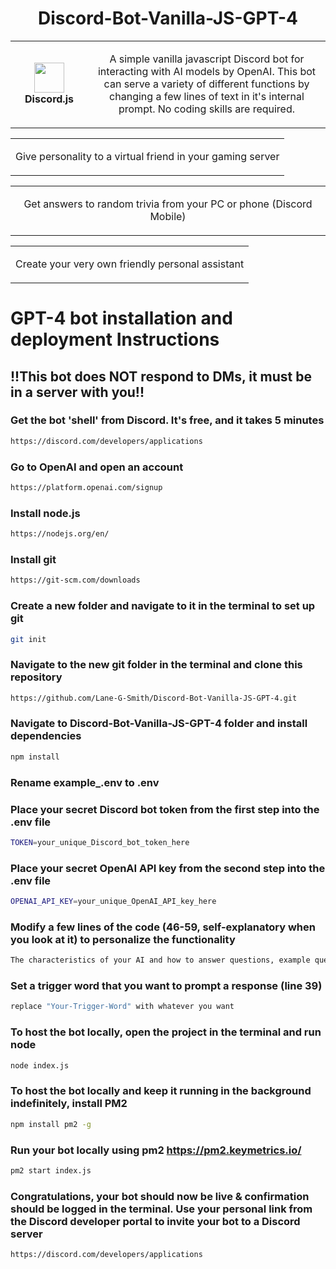 <h1 align="center">Discord-Bot-Vanilla-JS-GPT-4</h1>
<table align="center">
  <tr>
    <td align="center" height="108" width="108">
        <img     src="https://www.lanesmith.info/assets/Discord.jpg"
        width="48"
        height="48"
        />
        <br /><strong>Discord.js</strong>
    </td>
    <td align="center" height="108">
      <p align="center">A simple vanilla javascript Discord bot for interacting with AI models by OpenAI. This bot can serve a variety of different functions by changing a few lines of text in it's internal prompt. No coding skills are required.
      </p>
     </td>
   </tr>
 </table>
<table align="start">
  <tr>
    <td align="center">
    <p align="center">Give personality to a virtual friend in your gaming server
      </p>
      </td>
   </tr>
 </table>
 <table align="start">
  <tr>
    <td align="center">
    <p align="center">Get answers to random trivia from your PC or phone (Discord Mobile)
      </p>
      </td>
   </tr>
 </table>
 <table align="start">
  <tr>
    <td align="center">
    <p align="center">Create your very own friendly personal assistant
      </p>
      </td>
   </tr>
 </table>

# GPT-4 bot installation and deployment Instructions

## !!This bot does NOT respond to DMs, it must be in a server with you!!

### Get the bot 'shell' from Discord. It's free, and it takes 5 minutes
```sh
https://discord.com/developers/applications
```
### Go to OpenAI and open an account
```sh
https://platform.openai.com/signup
```
### Install node.js
```sh
https://nodejs.org/en/
```
### Install git
```sh
https://git-scm.com/downloads
```
### Create a new folder and navigate to it in the terminal to set up git
```sh
git init
```
### Navigate to the new git folder in the terminal and clone this repository
```sh
https://github.com/Lane-G-Smith/Discord-Bot-Vanilla-JS-GPT-4.git
```
### Navigate to Discord-Bot-Vanilla-JS-GPT-4 folder and install dependencies
```sh
npm install
```
### Rename example_.env to .env
### Place your secret Discord bot token from the first step into the .env file
```sh
TOKEN=your_unique_Discord_bot_token_here
```
### Place your secret OpenAI API key from the second step into the .env file
```sh
OPENAI_API_KEY=your_unique_OpenAI_API_key_here
```
### Modify a few lines of the code (46-59, self-explanatory when you look at it) to personalize the functionality
```sh
The characteristics of your AI and how to answer questions, example questions, example answers
```
### Set a trigger word that you want to prompt a response (line 39)
```sh
replace "Your-Trigger-Word" with whatever you want
```
### To host the bot locally, open the project in the terminal and run node
```sh
node index.js
```
### To host the bot locally and keep it running in the background indefinitely, install PM2
```sh
npm install pm2 -g
```
### Run your bot locally using pm2 https://pm2.keymetrics.io/
```sh
pm2 start index.js
```
### Congratulations, your bot should now be live & confirmation should be logged in the terminal. Use your personal link from the Discord developer portal to invite your bot to a Discord server
```sh
https://discord.com/developers/applications
```
